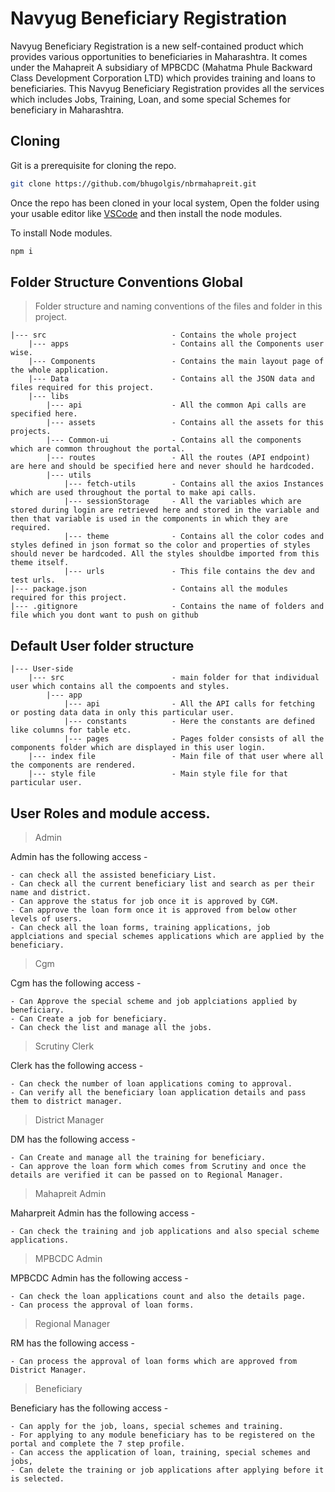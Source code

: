 # Navyug Beneficiary Registration

Navyug Beneficiary Registration is a new self-contained product which provides various opportunities to beneficiaries in Maharashtra. It comes under the Mahapreit A subsidiary of MPBCDC (Mahatma Phule Backward Class Development Corporation LTD) which provides training and loans to beneficiaries.
This Navyug Beneficiary Registration provides all the services which includes Jobs, Training, Loan, and some special Schemes for beneficiary in Maharashtra.

## Cloning

Git is a prerequisite for cloning the repo.

```bash
git clone https://github.com/bhugolgis/nbrmahapreit.git
```

Once the repo has been cloned in your local system, Open the folder using your usable editor like [VSCode](https://code.visualstudio.com/download) and then install the node modules.

To install Node modules.

```bash
npm i
```

## Folder Structure Conventions Global

> Folder structure and naming conventions of the files and folder in this project.

```
|--- src                            - Contains the whole project
    |--- apps                       - Contains all the Components user wise.
    |--- Components                 - Contains the main layout page of the whole application.
    |--- Data                       - Contains all the JSON data and files required for this project.
    |--- libs
        |--- api                    - All the common Api calls are specified here.
        |--- assets                 - Contains all the assets for this projects.
        |--- Common-ui              - Contains all the components which are common throughout the portal.
        |--- routes                 - All the routes (API endpoint) are here and should be specified here and never should he hardcoded.
        |--- utils
            |--- fetch-utils        - Contains all the axios Instances which are used throughout the portal to make api calls.
            |--- sessionStorage     - All the variables which are stored during login are retrieved here and stored in the variable and then that variable is used in the components in which they are required.
            |--- theme              - Contains all the color codes and styles defined in json format so the color and properties of styles should never be hardcoded. All the styles shouldbe imported from this theme itself.
            |--- urls               - This file contains the dev and test urls.
|--- package.json                   - Contains all the modules required for this project.
|--- .gitignore                     - Contains the name of folders and file which you dont want to push on github
```

## Default User folder structure

```
|--- User-side
    |--- src                        - main folder for that individual user which contains all the compoents and styles.
        |--- app
            |--- api                - All the API calls for fetching or posting data data in only this particular user.
            |--- constants          - Here the constants are defined like columns for table etc.
            |--- pages              - Pages folder consists of all the components folder which are displayed in this user login.
    |--- index file                 - Main file of that user where all the components are rendered.
    |--- style file                 - Main style file for that particular user.

```

## User Roles and module access.

> Admin

Admin has the following access -

    - can check all the assisted beneficiary List.
    - Can check all the current beneficiary list and search as per their name and district.
    - Can approve the status for job once it is approved by CGM.
    - Can approve the loan form once it is approved from below other levels of users.
    - Can check all the loan forms, training applications, job applciations and special schemes applications which are applied by the beneficiary.

> Cgm

Cgm has the following access -

    - Can Approve the special scheme and job applciations applied by beneficiary.
    - Can Create a job for beneficiary.
    - Can check the list and manage all the jobs.

> Scrutiny Clerk

Clerk has the following access -

    - Can check the number of loan applications coming to approval.
    - Can verify all the beneficiary loan application details and pass them to district manager.

> District Manager

DM has the following access -

    - Can Create and manage all the training for beneficiary.
    - Can approve the loan form which comes from Scrutiny and once the details are verified it can be passed on to Regional Manager.

> Mahapreit Admin

Maharpreit Admin has the following access -

    - Can check the training and job applications and also special scheme applications.

> MPBCDC Admin

MPBCDC Admin has the following access -

    - Can check the loan applications count and also the details page.
    - Can process the approval of loan forms.

> Regional Manager

RM has the following access -

    - Can process the approval of loan forms which are approved from District Manager.

> Beneficiary

Beneficiary has the following access -

    - Can apply for the job, loans, special schemes and training.
    - For applying to any module beneficiary has to be registered on the portal and complete the 7 step profile.
    - Can access the application of loan, training, special schemes and jobs,
    - Can delete the training or job applications after applying before it is selected.
